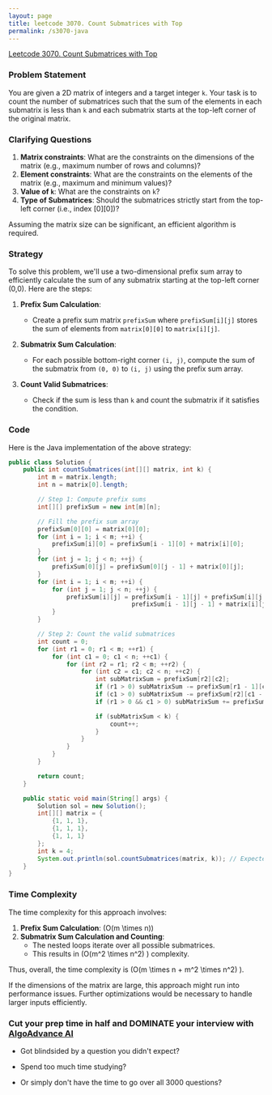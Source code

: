 ```yaml
---
layout: page
title: leetcode 3070. Count Submatrices with Top
permalink: /s3070-java
---
```

[Leetcode 3070. Count Submatrices with Top](https://algoadvance.github.io/algoadvance/l3070)
### Problem Statement

You are given a 2D matrix of integers and a target integer `k`. Your task is to count the number of submatrices such that the sum of the elements in each submatrix is less than `k` and each submatrix starts at the top-left corner of the original matrix.

### Clarifying Questions
1. **Matrix constraints**: What are the constraints on the dimensions of the matrix (e.g., maximum number of rows and columns)?
2. **Element constraints**: What are the constraints on the elements of the matrix (e.g., maximum and minimum values)?
3. **Value of `k`**: What are the constraints on `k`?
4. **Type of Submatrices**: Should the submatrices strictly start from the top-left corner (i.e., index [0][0])?

Assuming the matrix size can be significant, an efficient algorithm is required.

### Strategy

To solve this problem, we'll use a two-dimensional prefix sum array to efficiently calculate the sum of any submatrix starting at the top-left corner (0,0). Here are the steps:

1. **Prefix Sum Calculation**:
    - Create a prefix sum matrix `prefixSum` where `prefixSum[i][j]` stores the sum of elements from `matrix[0][0]` to `matrix[i][j]`.
  
2. **Submatrix Sum Calculation**:
    - For each possible bottom-right corner `(i, j)`, compute the sum of the submatrix from `(0, 0)` to `(i, j)` using the prefix sum array.
  
3. **Count Valid Submatrices**:
    - Check if the sum is less than `k` and count the submatrix if it satisfies the condition.

### Code

Here is the Java implementation of the above strategy:

```java
public class Solution {
    public int countSubmatrices(int[][] matrix, int k) {
        int m = matrix.length;
        int n = matrix[0].length;

        // Step 1: Compute prefix sums
        int[][] prefixSum = new int[m][n];

        // Fill the prefix sum array
        prefixSum[0][0] = matrix[0][0];
        for (int i = 1; i < m; ++i) {
            prefixSum[i][0] = prefixSum[i - 1][0] + matrix[i][0];
        }
        for (int j = 1; j < n; ++j) {
            prefixSum[0][j] = prefixSum[0][j - 1] + matrix[0][j];
        }
        for (int i = 1; i < m; ++i) {
            for (int j = 1; j < n; ++j) {
                prefixSum[i][j] = prefixSum[i - 1][j] + prefixSum[i][j - 1] - 
                                  prefixSum[i - 1][j - 1] + matrix[i][j];
            }
        }

        // Step 2: Count the valid submatrices
        int count = 0;
        for (int r1 = 0; r1 < m; ++r1) {
            for (int c1 = 0; c1 < n; ++c1) {
                for (int r2 = r1; r2 < m; ++r2) {
                    for (int c2 = c1; c2 < n; ++c2) {
                        int subMatrixSum = prefixSum[r2][c2];
                        if (r1 > 0) subMatrixSum -= prefixSum[r1 - 1][c2];
                        if (c1 > 0) subMatrixSum -= prefixSum[r2][c1 - 1];
                        if (r1 > 0 && c1 > 0) subMatrixSum += prefixSum[r1 - 1][c1 - 1];

                        if (subMatrixSum < k) {
                            count++;
                        }
                    }
                }
            }
        }

        return count;
    }

    public static void main(String[] args) {
        Solution sol = new Solution();
        int[][] matrix = {
            {1, 1, 1},
            {1, 1, 1},
            {1, 1, 1}
        };
        int k = 4;
        System.out.println(sol.countSubmatrices(matrix, k)); // Expected output: Number of valid submatrices
    }
}
```

### Time Complexity

The time complexity for this approach involves:
1. **Prefix Sum Calculation**: \(O(m \times n)\)
2. **Submatrix Sum Calculation and Counting**:
   - The nested loops iterate over all possible submatrices.
   - This results in \(O(m^2 \times n^2) \) complexity.

Thus, overall, the time complexity is \(O(m \times n + m^2 \times n^2) \).

If the dimensions of the matrix are large, this approach might run into performance issues. Further optimizations would be necessary to handle larger inputs efficiently.


### Cut your prep time in half and DOMINATE your interview with [AlgoAdvance AI](https://algoAdvance.com)

- Got blindsided by a question you didn't expect?

- Spend too much time studying?

- Or simply don't have the time to go over all 3000 questions?

